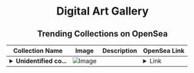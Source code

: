 <div align="center">

# Digital Art Gallery

## Trending Collections on OpenSea

| Collection Name                       | Image                                                                                     | Description                       | OpenSea Link                                                                                          |
|---------------------------------------|-------------------------------------------------------------------------------------------|-----------------------------------|--------------------------------------------------------------------------------------------------------|
| **<details><summary>Unidentified co...</summary>Unidentified contract 52fc9d5c-1c77-4ed8-abf7-80fcca248ec6</details>** | ![Image](https://i2.seadn.io/optimism/0xaa5a57aea0360a3ef97ca3dbd730dfef1fef5765/0553b06cfcbe6ba9b1e38bdc613fda/0e0553b06cfcbe6ba9b1e38bdc613fda.jpeg?w=200&auto=format) |  | <details><summary>Link</summary>[Unidentified contract 52fc9d5c-1c77-4ed8-abf7-80fcca248ec6](https://opensea.io/collection/unidentified-contract-52fc9d5c-1c77-4ed8-abf7-80fc)</details> |

</div>